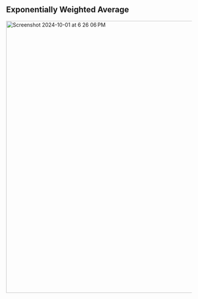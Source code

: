 
Exponentially Weighted Average
---
<img width="735" alt="Screenshot 2024-10-01 at 6 26 06 PM" src="https://github.com/user-attachments/assets/9ba6df4a-cfbb-428f-a963-95a352515492">

